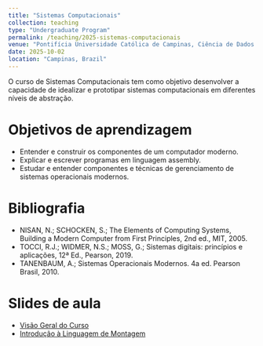 ```yaml
---
title: "Sistemas Computacionais"
collection: teaching
type: "Undergraduate Program"
permalink: /teaching/2025-sistemas-computacionais
venue: "Pontifícia Universidade Católica de Campinas, Ciência de Dados e Inteligência Artificial"
date: 2025-10-02
location: "Campinas, Brazil"
---
```


O curso de Sistemas Computacionais tem como objetivo desenvolver a capacidade de idealizar e prototipar sistemas computacionais em diferentes níveis de abstração. 


# Objetivos de aprendizagem

- Entender e construir os componentes de um computador moderno.
- Explicar e escrever programas em linguagem assembly.
- Estudar e entender componentes e técnicas de gerenciamento de sistemas operacionais modernos.


# Bibliografia
 
 - NISAN, N.; SCHOCKEN, S.; The Elements of Computing Systems, Building a Modern Computer from First Principles, 2nd ed., MIT, 2005.
 - TOCCI, R.J.; WIDMER, N.S.; MOSS, G.; Sistemas digitais: princípios e aplicações, 12ª Ed., Pearson, 2019.
 - TANENBAUM, A.; Sistemas Operacionais Modernos. 4a ed. Pearson Brasil, 2010.  
 

# Slides de aula

- [Visão Geral do Curso](https://denmartins.github.io/files/lectures/01-SC-VisaoGeral.pdf)
- [Introdução à Linguagem de Montagem](https://denmartins.github.io/files/lectures/SC-Intro-Assembly.pdf)